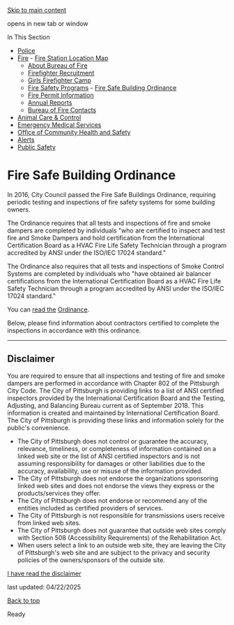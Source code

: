 [Skip to main content](https://www.pittsburghpa.gov/Safety/Fire/Fire-Safety-Programs/Fire-Safe-Building-Ordinance#main-content)

opens in new tab or window

In This Section

- [Police](https://www.pittsburghpa.gov/Safety/Police)
- [Fire](https://www.pittsburghpa.gov/Safety/Fire)  - [Fire Station Location Map](https://www.pittsburghpa.gov/Safety/Fire/Districts-Zones)
  - [About Bureau of Fire](https://www.pittsburghpa.gov/Safety/Fire/About-Fire)
  - [Firefighter Recruitment](https://www.pittsburghpa.gov/Safety/Fire/Firefighter-Recruitment)
  - [Girls Firefighter Camp](https://www.pittsburghpa.gov/Safety/Fire/Girls-Firefighter-Camp)
  - [Fire Safety Programs](https://www.pittsburghpa.gov/Safety/Fire/Fire-Safety-Programs)    - [Fire Safe Building Ordinance](https://www.pittsburghpa.gov/Safety/Fire/Fire-Safety-Programs/Fire-Safe-Building-Ordinance)
  - [Fire Permit Information](https://www.pittsburghpa.gov/Safety/Fire/Fire-Permit-Information)
  - [Annual Reports](https://www.pittsburghpa.gov/Safety/Fire/Annual-Reports)
  - [Bureau of Fire Contacts](https://www.pittsburghpa.gov/Safety/Fire/Bureau-of-Fire-Contacts)
- [Animal Care & Control](https://www.pittsburghpa.gov/Safety/Animal-Care-Control)
- [Emergency Medical Services](https://www.pittsburghpa.gov/Safety/Emergency-Medical-Services)
- [Office of Community Health and Safety](https://www.pittsburghpa.gov/Safety/Office-of-Community-Health-and-Safety)
- [Alerts](https://www.pittsburghpa.gov/Safety/Alerts)
- [Public Safety](https://www.pittsburghpa.gov/Safety/Public-Safety)

# Fire Safe Building Ordinance

In 2016, City Council passed the Fire Safe Buildings Ordinance, requiring periodic testing and inspections of fire safety systems for some building owners.

The Ordinance requires that all tests and inspections of fire and smoke dampers are completed by individuals "who are certified to inspect and test fire and Smoke Dampers and hold certification from the International Certification Board as a HVAC Fire Life Safety Technician through a program accredited by ANSI under the ISO/IEC 17024 standard."

The Ordinance also requires that all tests and inspections of Smoke Control Systems are completed by individuals who "have obtained air balancer certifications from the International Certification Board as a HVAC Fire Life Safety Technician through a program accredited by ANSI under the ISO/IEC 17024 standard."

You can [read the](https://pittsburgh.legistar.com/LegislationDetail.aspx?ID=2780056&GUID=487FEFDE-794C-469C-A7DF-2BDC887F0843&Options=ID|Text|&Search=fire+safe+building) [Ordinance](https://pittsburgh.legistar.com/LegislationDetail.aspx?ID=2780056&GUID=487FEFDE-794C-469C-A7DF-2BDC887F0843&Options=ID|Text|&Search=fire+safe+building).

Below, please find information about contractors certified to complete the inspections in accordance with this ordinance.

* * *

## Disclaimer

You are required to ensure that all inspections and testing of fire and smoke dampers are performed in accordance with Chapter 802 of the Pittsburgh City Code. The City of Pittsburgh is providing links to a list of ANSI certified inspectors provided by the International Certification Board and the Testing, Adjusting, and Balancing Bureau current as of September 2018. This information is created and maintained by International Certification Board. The City of Pittsburgh is providing these links and information solely for the public's convenience.

- The City of Pittsburgh does not control or guarantee the accuracy, relevance, timeliness, or completeness of information contained on a linked web site or the list of ANSI certified inspectors and is not assuming responsibility for damages or other liabilities due to the accuracy, availability, use or misuse of the information provided.
- The City of Pittsburgh does not endorse the organizations sponsoring linked web sites and does not endorse the views they express or the products/services they offer.
- The City of Pittsburgh does not endorse or recommend any of the entities included as certified providers of services.
- The City of Pittsburgh is not responsible for transmissions users receive from linked web sites.
- The City of Pittsburgh does not guarantee that outside web sites comply with Section 508 (Accessibility Requirements) of the Rehabilitation Act.
- When users select a link to an outside web site, they are leaving the City of Pittsburgh's web site and are subject to the privacy and security policies of the owners/sponsors of the outside site.

[I have read the disclaimer](https://www.pittsburghpa.gov/Safety/Fire/Fire-Safety-Programs/Fire-Safe-Building-Ordinance/Fire-Safe-Buildings-Ordinance-Links)

last updated: 04/22/2025

[Back to top](https://www.pittsburghpa.gov/Safety/Fire/Fire-Safety-Programs/Fire-Safe-Building-Ordinance#body-top)

Ready
